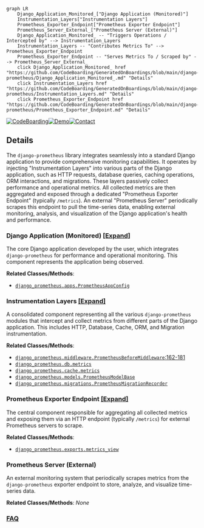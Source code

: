 ```mermaid
graph LR
    Django_Application_Monitored_["Django Application (Monitored)"]
    Instrumentation_Layers["Instrumentation Layers"]
    Prometheus_Exporter_Endpoint["Prometheus Exporter Endpoint"]
    Prometheus_Server_External_["Prometheus Server (External)"]
    Django_Application_Monitored_ -- "Triggers Operations / Intercepted by" --> Instrumentation_Layers
    Instrumentation_Layers -- "Contributes Metrics To" --> Prometheus_Exporter_Endpoint
    Prometheus_Exporter_Endpoint -- "Serves Metrics To / Scraped by" --> Prometheus_Server_External_
    click Django_Application_Monitored_ href "https://github.com/CodeBoarding/GeneratedOnBoardings/blob/main/django-prometheus/Django_Application_Monitored_.md" "Details"
    click Instrumentation_Layers href "https://github.com/CodeBoarding/GeneratedOnBoardings/blob/main/django-prometheus/Instrumentation_Layers.md" "Details"
    click Prometheus_Exporter_Endpoint href "https://github.com/CodeBoarding/GeneratedOnBoardings/blob/main/django-prometheus/Prometheus_Exporter_Endpoint.md" "Details"
```

[![CodeBoarding](https://img.shields.io/badge/Generated%20by-CodeBoarding-9cf?style=flat-square)](https://github.com/CodeBoarding/GeneratedOnBoardings)[![Demo](https://img.shields.io/badge/Try%20our-Demo-blue?style=flat-square)](https://www.codeboarding.org/demo)[![Contact](https://img.shields.io/badge/Contact%20us%20-%20contact@codeboarding.org-lightgrey?style=flat-square)](mailto:contact@codeboarding.org)

## Details

The `django-prometheus` library integrates seamlessly into a standard Django application to provide comprehensive monitoring capabilities. It operates by injecting "Instrumentation Layers" into various parts of the Django application, such as HTTP requests, database queries, caching operations, ORM interactions, and migrations. These layers passively collect performance and operational metrics. All collected metrics are then aggregated and exposed through a dedicated "Prometheus Exporter Endpoint" (typically `/metrics`). An external "Prometheus Server" periodically scrapes this endpoint to pull the time-series data, enabling external monitoring, analysis, and visualization of the Django application's health and performance.

### Django Application (Monitored) [[Expand]](./Django_Application_Monitored_.md)
The core Django application developed by the user, which integrates `django-prometheus` for performance and operational monitoring. This component represents the application being observed.


**Related Classes/Methods**:

- <a href="https://github.com/django-commons/django-prometheus/blob/master/django_prometheus/apps.py" target="_blank" rel="noopener noreferrer">`django_prometheus.apps.PrometheusAppConfig`</a>


### Instrumentation Layers [[Expand]](./Instrumentation_Layers.md)
A consolidated component representing all the various `django-prometheus` modules that intercept and collect metrics from different parts of the Django application. This includes HTTP, Database, Cache, ORM, and Migration instrumentation.


**Related Classes/Methods**:

- <a href="https://github.com/django-commons/django-prometheus/blob/master/django_prometheus/middleware.py#L162-L181" target="_blank" rel="noopener noreferrer">`django_prometheus.middleware.PrometheusBeforeMiddleware`:162-181</a>
- <a href="https://github.com/django-commons/django-prometheus/blob/master/django_prometheus/db/metrics.py" target="_blank" rel="noopener noreferrer">`django_prometheus.db.metrics`</a>
- <a href="https://github.com/django-commons/django-prometheus/blob/master/django_prometheus/cache/metrics.py" target="_blank" rel="noopener noreferrer">`django_prometheus.cache.metrics`</a>
- <a href="https://github.com/django-commons/django-prometheus/blob/master/django_prometheus/models.py" target="_blank" rel="noopener noreferrer">`django_prometheus.models.PrometheusModelBase`</a>
- <a href="https://github.com/django-commons/django-prometheus/blob/master/django_prometheus/migrations.py" target="_blank" rel="noopener noreferrer">`django_prometheus.migrations.PrometheusMigrationRecorder`</a>


### Prometheus Exporter Endpoint [[Expand]](./Prometheus_Exporter_Endpoint.md)
The central component responsible for aggregating all collected metrics and exposing them via an HTTP endpoint (typically `/metrics`) for external Prometheus servers to scrape.


**Related Classes/Methods**:

- <a href="https://github.com/django-commons/django-prometheus/blob/master/django_prometheus/exports.py" target="_blank" rel="noopener noreferrer">`django_prometheus.exports.metrics_view`</a>


### Prometheus Server (External)
An external monitoring system that periodically scrapes metrics from the `django-prometheus` exporter endpoint to store, analyze, and visualize time-series data.


**Related Classes/Methods**: _None_



### [FAQ](https://github.com/CodeBoarding/GeneratedOnBoardings/tree/main?tab=readme-ov-file#faq)